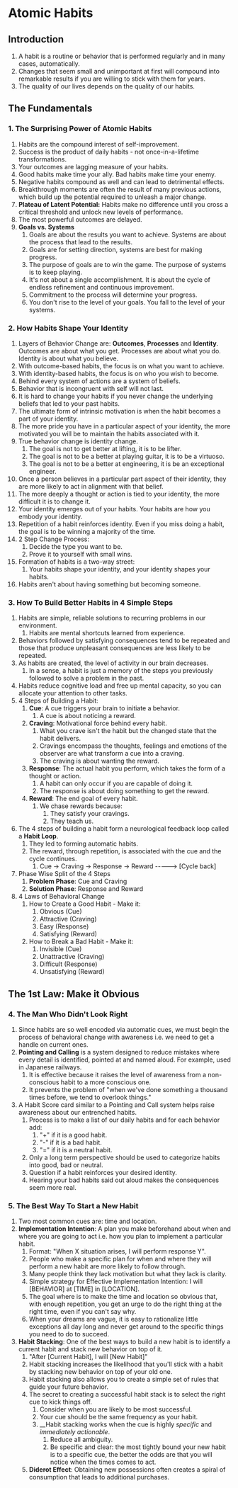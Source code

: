 # Atomic Habits

## Introduction
1. A habit is a routine or behavior that is performed regularly and in many cases, automatically.
2. Changes that seem small and unimportant at first will compound into remarkable results if you are willing to stick with them for years.
3. The quality of our lives depends on the quality of our habits.

## The Fundamentals

### 1. The Surprising Power of Atomic Habits
1. Habits are the compound interest of self-improvement.
2. Success is the product of daily habits - not once-in-a-lifetime transformations.
3. Your outcomes are lagging measure of your habits.
4. Good habits make time your ally. Bad habits make time your enemy.
5. Negative habits compound as well and can lead to detrimental effects.
6. Breakthrough moments are often the result of many previous actions, which build up the potential required to unleash a major change.
7. __Plateau of Latent Potential:__ Habits make no difference until you cross a critical threshold and unlock new levels of performance.
8. The most powerful outcomes are delayed.
9. __Goals vs. Systems__
   1.  Goals are about the results you want to achieve. Systems are about the process that lead to the results.
   2.  Goals are for setting direction, systems are best for making progress.
   3.  The purpose of goals are to win the game. The purpose of systems is to keep playing.
   4.  It's not about a single accomplishment. It is about the cycle of endless refinement and continuous improvement.
   5.  Commitment to the process will determine your progress.
   6.  You don't rise to the level of your goals. You fall to the level of your systems.

### 2. How Habits Shape Your Identity
1. Layers of Behavior Change are: __Outcomes__, __Processes__ and __Identity__. Outcomes are about what you get. Processes are about what you do. Identity is about what you believe.
2. With outcome-based habits, the focus is on what you want to achieve.
3. With identity-based habits, the focus is on who you wish to become.
4. Behind every system of actions are a system of beliefs. 
5. Behavior that is incongruent with self will not last.
6. It is hard to change your habits if you never change the underlying beliefs that led to your past habits.
7. The ultimate form of intrinsic motivation is when the habit becomes a part of your identity.
8. The more pride you have in a particular aspect of your identity, the more motivated you will be to maintain the habits associated with it.
9. True behavior change is identity change.
   1.  The goal is not to get better at lifting, it is to be lifter.
   2.  The goal is not to be a better at playing guitar, it is to be a virtuoso. 
   3.  The goal is not to be a better at engineering, it is be an exceptional engineer.
10. Once a person believes in a particular part aspect of their identity, they are more likely to act in alignment with that belief.
11. The more deeply a thought or action is tied to your identity, the more difficult it is to change it.
12. Your identity emerges out of your habits. Your habits are how you embody your identity.
13. Repetition of a habit reinforces identity. Even if you miss doing a habit, the goal is to be winning a majority of the time.
14. 2 Step Change Process:
    1.  Decide the type you want to be.
    2.  Prove it to yourself with small wins.
15. Formation of habits is a two-way street:
    1.  Your habits shape your identity, and your identity shapes your habits.
16. Habits aren't about having something but becoming someone.

### 3. How To Build Better Habits in 4 Simple Steps
1. Habits are simple, reliable solutions to recurring problems in our environment.
   1. Habits are mental shortcuts learned from experience.
2. Behaviors followed by satisfying consequences tend to be repeated and those that produce unpleasant consequences are less likely to be repeated.
3. As habits are created, the level of activity in our brain decreases.
   1. In a sense, a habit is just a memory of the steps you previously followed to solve a problem in the past.
4. Habits reduce cognitive load and free up mental capacity, so you can allocate your attention to other tasks.
5. 4 Steps of Building a Habit:
   1. __Cue__: A cue triggers your brain to initiate a behavior.
      1. A cue is about noticing a reward.
   2. __Craving__: Motivational force behind every habit. 
      1. What you crave isn't the habit but the changed state that the habit delivers. 
      2. Cravings encompass the thoughts, feelings and emotions of the observer are what transform a cue into a craving.
      3. The craving is about wanting the reward.
   3. __Response__: The actual habit you perform, which takes the form of a thought or action.
      1. A habit can only occur if you are capable of doing it.
      2. The response is about doing something to get the reward.
   4. __Reward__: The end goal of every habit.
      1. We chase rewards because:
         1. They satisfy your cravings.
         2. They teach us.
6. The 4 steps of building a habit form a neurological feedback loop called a __Habit Loop__.
   1. They led to forming automatic habits.
   2. The reward, through repetition, is associated with the cue and the cycle continues.
      1. Cue -> Craving -> Response -> Reward -----> [Cycle back]
7. Phase Wise Split of the 4 Steps
   1. __Problem Phase__: Cue and Craving
   2. __Solution Phase__: Response and Reward
8. 4 Laws of Behavioral Change
   1.  How to Create a Good Habit - Make it:
       1. Obvious (Cue) 
       2. Attractive (Craving)
       3. Easy (Response)
       4. Satisfying (Reward)
   2.  How to Break a Bad Habit - Make it:
       1. Invisible (Cue)
       2. Unattractive (Craving)
       3. Difficult (Response)
       4. Unsatisfying (Reward)

## The 1st Law: Make it Obvious

### 4. The Man Who Didn't Look Right
1. Since habits are so well encoded via automatic cues, we must begin the process of behavioral change with awareness i.e. we need to get a handle on current ones.
2. __Pointing and Calling__ is a system designed to reduce mistakes where every detail is identified, pointed at and named aloud. For example, used in Japanese railways.
   1. It is effective because it raises the level of awareness from a non-conscious habit to a more conscious one.
   2. It prevents the problem of "when we've done something a thousand times before, we tend to overlook things."
3. A Habit Score card similar to a Pointing and Call system helps raise awareness about our entrenched habits.
   1. Process is to make a list of our daily habits and for each behavior add:
      1. "+" if it is a good habit.
      2. "-" if it is a bad habit.
      3. "=" if it is a neutral habit.
   2. Only a long term perspective should be used to categorize habits into good, bad or neutral.
   3. Question if a habit reinforces your desired identity.
   4. Hearing your bad habits said out aloud makes the consequences seem more real.

### 5. The Best Way To Start a New Habit
1. Two most common cues are: time and location.
2. __Implementation Intention__: A plan you make beforehand about when and where you are going to act i.e. how you plan to implement a particular habit.
   1. Format: "When X situation arises, I will perform response Y".
   2. People who make a specific plan for when and where they will perform a new habit are more likely to follow through.
   3. Many people think they lack motivation but what they lack is clarity.
   4. Simple strategy for Effective Implementation Intention: I will [BEHAVIOR] at [TIME] in [LOCATION].
   5. The goal where is to make the time and location so obvious that, with enough repetition, you get an urge to do the right thing at the right time, even if you can't say why.
   6. When your dreams are vague, it is easy to rationalize little exceptions all day long and never get around to the specific things you need to do to succeed.
3. __Habit Stacking__: One of the best ways to build a new habit is to identify a current habit and stack new behavior on top of it.
   1. "After [Current Habit], I will [New Habit]"
   2. Habit stacking increases the likelihood that you'll stick with a habit by stacking new behavior on top of your old one.
   3. Habit stacking also allows you to create a simple set of rules that guide your future behavior.
   4. The secret to creating a successful habit stack is to select the right cue to kick things off.
      1. Consider when you are likely to be most successful.
      2. Your cue should be the same frequency as your habit.
      3. __Habit stacking works when the cue is highly *specific* and *immediately actionable*.
         1. Reduce all ambiguity.
         2. Be specific and clear: the most tightly bound your new habit is to a specific cue, the better the odds are that you will notice when the times comes to act.
   5. __Diderot Effect__: Obtaining new possessions often creates a spiral of consumption that leads to additional purchases. 